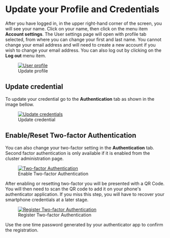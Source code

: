 # Update your Profile and Credentials

After you have logged in, in the upper right-hand corner of the screen, you will see your name. Click on your name,
then click on the menu item **Account settings**. The User settings page will open with profile tab selected, from 
where you can change your first and last name. You cannot change your email address and will need to create a new 
account if you wish to change your email address. You can also log out by clicking on the **Log out** menu item.

  <figure>
    <a  href="../../../assets/images/auth/profile.png">
      <img src="../../../assets/images/auth/profile.png" alt="User profile" />
    </a>
    <figcaption>Update profile</figcaption>
  </figure>

## Update credential
To update your credential go to the **Authentication** tab as shown in the image bellow.
  <figure>
    <a  href="../../../assets/images/auth/updatePassword.png">
      <img src="../../../assets/images/auth/updatePassword.png" alt="Update credentials">
    </a>
    <figcaption>Update credential</figcaption>
  </figure>

## Enable/Reset Two-factor Authentication

You can also change your two-factor setting in the **Authentication** tab. Second factor authentication
is only available if it is enabled from the cluster administration page.

  <figure>
    <a  href="../../../assets/images/auth/2fa-enabled.png">
      <img src="../../../assets/images/auth/2fa-enabled.png" alt="Two-factor Authentication">
    </a>
    <figcaption>Enable Two-factor Authentication</figcaption>
  </figure>

After enabling or resetting two-factor you will be presented with a QR Code. You will then need to scan the QR code 
to add it on your phone's authenticator application. If you miss this step, you will have to recover your smartphone 
credentials at a later stage. 
  <figure>
    <a  href="../../../assets/images/auth/enable2fa.png">
      <img src="../../../assets/images/auth/enable2fa.png" alt="Register Two-factor Authentication">
    </a>
    <figcaption>Register Two-factor Authentication</figcaption>
  </figure>

Use the one time password generated by your authenticator app to confirm the registration.